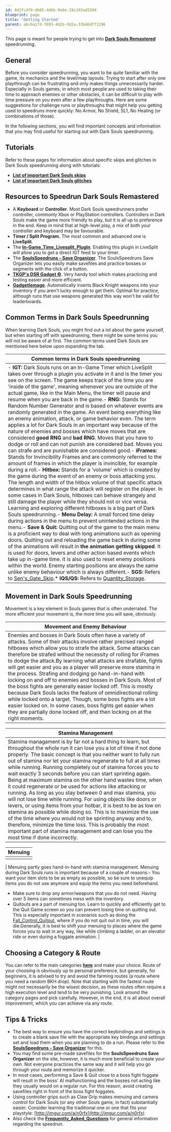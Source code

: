 ```yaml
---
id: 843fc4f0-db05-4d6b-9e6e-28c193ad5594
blueprint: page
title: 'Getting Started'
parent: abc6a17d-f893-442b-9d2a-33b46dff1296
---
```

This page is meant for people trying to get into [**Dark Souls Remastered**](/ds1remaster) speedrunning.

## General

Before you consider speedrunning, you want to be quite familiar with the game, its mechanics and the level/map layouts. Trying to start after only one playthrough can be frustrating and only makes things unnecessarily harder. Especially in Souls games, in which most people are used to taking their time to approach enemies or other obstacles, it can be difficult to play with time pressure on you even after a few playthroughs. Here are some suggestions for challenge runs or playthroughs that might help you getting used to speedruns more quickly: No Armor, No Shield, SL1, No Healing (or combinations of those).

In the following sections, you will find important concepts and information that you may find useful for starting out with Dark Souls speedrunning.

## Tutorials

Refer to these pages for information about specific skips and glitches in Dark Souls speedrunning along with tutorials:

- [**List of important Dark Souls skips**](/Category:Skip_\(Dark_Souls\))
- [**List of important Dark Souls glitches**](/Category:Glitch_\(Dark_Souls\))

## Resources to Speedrun Dark Souls Remastered

- A **Keyboard** or **Controller**. Most Dark Souls speedrunners prefer controller, commonly Xbox or PlayStation controllers. Controllers in Dark Souls make the game more friendly to play, but it is all up to preference in the end. Keep in mind that at high-level play, a mix of both your controller and keyboard may be favourable.
- **Timer / Split Program.** The most common and advanced one is **LiveSplit**.
- The [**In-Game\_Time\_Livesplit\_PlugIn**](//github.com/CapitaineToinon/LiveSplit.DarkSoulsIGT). Enabling this plugin in LiveSplit will allow you to get a direct IGT feed to your timer.
- The [**SoulsSpeedruns - Save Organizer**](https://github.com/Kahmul/SoulsSpeedruns-Save-Organizer/releases). The SoulsSpeedruns Save Organizer lets you easily make savefiles and practice bosses or segments with the click of a button.
- [**TKGP's DSR Gadget ©**](//github.com/JKAnderson/DSR-Gadget/releases). Very handy tool which makes practicing and testing easier and more efficient.
- [**Gadgetlemage**](//github.com/CapitaineToinon/Gadgetlemage/releases). Automatically inserts Black Knight weapons into your inventory if you aren't lucky enough to get them. Optimal for practice, although runs that use weapons generated this way won't be valid for leaderboards.

## Common Terms in Dark Souls Speedrunning

When learning Dark Souls, you might find out a lot about the game yourself, but when starting off with speedrunning, there might be some terms you will not be aware of at first. The common terms used Dark Souls are mentioned here below upon expanding the tab.

| Common terms in Dark Souls speedrunning |
| --- |
| - **IGT:** Dark Souls runs on an In-Game Timer which LiveSplit takes over through a plugin you activate in it and is the timer you see on the screen. The game keeps track of the time you are 'inside of the game', meaning whenever you are outside of the actual game, like in the Main Menu, the timer will pause and resume when you are back in the game.- **RNG:** Stands for Random Number Generator and is based on whatever events are randomly generated in the game. An event being everything like an enemy animation, attack, or game behavior even. The term applies a lot for Dark Souls in an important way because of the nature of enemies and bosses which have moves that are considered **good RNG** and **bad RNG**. Moves that you have to dodge or roll and can not punish are considered bad. Moves you can strafe and are punishable are considered good.- **iFrames:** Stands for Invincibility Frames and are commonly referred to the amount of frames in which the player is invincible, for example during a roll.- **Hitbox:** Stands for a 'volume' which is created by the game during the event of an enemy or boss attacking you. The length and width of the hitbox volume of that specific attack determines in what range the attack will register on the player. In some cases in Dark Souls, hitboxes can behave strangely and still damage the player while they should not or vice versa. Learning and exploring different hitboxes is a big part of Dark Souls speedrunning.- **Menu Delay:** A small forced time delay during actions in the menu to prevent unintended actions in the menu.- **Save & Quit:** Quitting out of the game to the main menu is a proficient way to deal with long animations such as opening doors. Quitting out and reloading the game back in during some of the animations will result in **the animation getting skipped**. It is used for doors, levers and other action based events which take up in-game time. It is also used to reset enemy positions within the world. Enemy starting positions are always the same unlike enemy behaviour which is always different.- **SGS:** Refers to [Sen's_Gate_Skip](/darksouls/sens-gate-skip).* **IQS/QS:** Refers to [Quantity_Storage](/darksouls/quantity-storage). |

## Movement in Dark Souls Speedrunning

Movement is a key element in Souls games that is often underrated. The more efficient your movement is, the more time you will save, obviously.

| Movement and Enemy Behaviour |
| --- |
| Enemies and bosses in Dark Souls often have a variety of attacks. Some of their attacks involve rather precised ranged hitboxes which allow you to strafe the attack. Some attacks can therefore be strafed without the necessity of rolling for iFrames to dodge the attack.By learning what attacks are strafable, fights will get easier and you as a player will preserve more stamina in the process. Strafing and dodging go hand-in-hand with locking on and off to enemies and bosses in Dark Souls. Most of the boss fights are generally easier locked off. This is mostly because Dark Souls lacks the feature of omnidirectional rolling while locked onto a target. Though, some boss fights are a lot easier locked on. In some cases, boss fights get easier when they are partially done locked off, and then locking on at the right moments. |

| Stamina Management |
| --- |
| Stamina managament is by far not a hard thing to learn, but throughout the whole run it can lose you a lot of time if not done properly. The basic concept is that you neither want to fully run out of stamina nor let your stamina regenerate to full at all times while running. Running completely out of stamina forces you to wait exactly 3 seconds before you can start sprinting again. Being at maximum stamina on the other hand wastes time, when it could regenerate or be used for actions like attacking or running. As long as you stay between 0 and max stamina, you will not lose time while running. For using objects like doors or levers, or using items from your hotbar, it is best to be as low on stamina as possible while doing so. This is to maximize the use of the time where you would not be sprinting anyway and to, therefore, minimize the time loss. This is probably the most important part of stamina management and can lose you the most time if done incorrectly. |

| Menuing |
| --- |
|  |

| Menuing partly goes hand-in-hand with stamina management. Menuing during Dark Souls runs is important because of a couple of reasons:- You want your item slots to be as empty as possible, so be sure to unequip items you do not use anymore and equip the items you need beforehand.

- Make sure to drop any armor/weapons that you do not need. Having over 5 items can sometimes mess with the inventory.
- Quitouts are a part of menuing too. Learn to quickly and efficiently get to the Quit Game screen so you can prevent losing time on quitting out. This is especially important in scenarios such as doing the [Fall_Control_Quitout](/darksouls/fall-control-quitout), where if you do not quit out in time, you will die.Generally, it is best to shift your menuing to places where the game forces you to wait in any way, like while climbing a ladder, on an elevator ride or even during a foggate animation. |

## Choosing a Category & Route

You can refer to the main categories [**here**](/ds1remasterleaderboards-.26-categories) and make your choice. Route of your choosing is obviously up to personal preference, but generally, for beginners, it is advised to try and avoid the farming routes (a route where you need a random BKH drop). Note that starting with the fastest route might not necessarily be the wisest decision, as these routes often require a high execution level and tend to be very punishing. Look around the category pages and pick carefully. However, in the end, it is all about overall improvement, which you can achieve via any route.

## Tips & Tricks

- The best way to ensure you have the correct keybindings and settings is to create a blank save file with the appropriate key bindings and settings set and load them when you are planning to do a run. Please refer to the [**SoulsSpeedruns - Save Organizer**](https://github.com/Kahmul/SoulsSpeedruns-Save-Organizer) for this.
- You may find some pre-made savefiles for the **SoulsSpeedruns  Save Organizer** on the site, however, it is much more beneficial to create your own. Not everyone practices the same way and it will help you go through your route and memorize it quicker.
- In most cases, performing a Save & Quit close to a boss fight foggate will result in the boss' AI malfunctioning and the bosses not acting like they usually would on a regular run. For this reason, avoid creating savefiles right in front of the boss fight foggates.
- Using controller grips such as Claw Grip makes menuing and camera control for Dark Souls (or any other Souls game, in fact) substantially easier. Consider learning the traditional one or one that fits your playstyle: [http://imgur.com/a/n0rfx](http://imgur.com/a/n0rfx)
- Also check the [**Frequently\_Asked\_Questions**](/darksouls/frequently-asked-questions) for general information regarding the speedrun.
